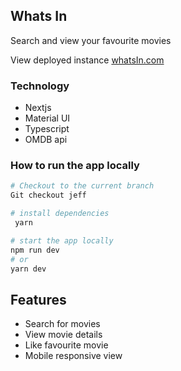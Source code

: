 ## Whats In

Search and view your favourite movies

View deployed instance [whatsIn.com](http://localhost:3000)

### Technology

-  Nextjs
-  Material UI
-  Typescript
-  OMDB api

### How to run the app locally

```bash
# Checkout to the current branch
Git checkout jeff

# install dependencies
 yarn 

# start the app locally
npm run dev
# or
yarn dev
```

## Features

- Search for movies 
- View movie details 
- Like favourite movie
- Mobile responsive view
  


